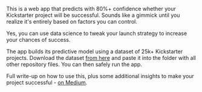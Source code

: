 This is a web app that predicts with 80%+ confidence whether your Kickstarter project will be successful. Sounds like a gimmick until you realize it's entirely based on factors you can control. 

Yes, you can use data science to tweak your launch strategy to increase your chances of success.

The app builds its predictive model using a dataset of 25k+ Kickstarter projects. Download the dataset [from here]([https://pages.github.com](https://drive.google.com/file/d/1ffh8hKTIZgS3-cGkowuCPfC9I1AkgHFq/view?usp=drive_link)) and paste it into the folder with all other repository files. You can then safely run the app.

Full write-up on how to use this, plus some additional insights to make your project successful - [on Medium](https://medium.com/@ivaylo.e.ivanov/the-kickstarter-codecracker-ml-project-d9bee877e76b).
